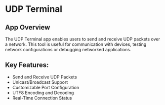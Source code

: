 # UDP Terminal

## App Overview
The UDP Terminal app enables users to send and receive UDP packets over a network. This tool is useful for communication with devices, testing network configurations or debugging networked applications.

## Key Features:
- Send and Receive UDP Packets
- Unicast/Broadcast Support
- Customizable Port Configuration
- UTF8 Encoding and Decoding
- Real-Time Connection Status
